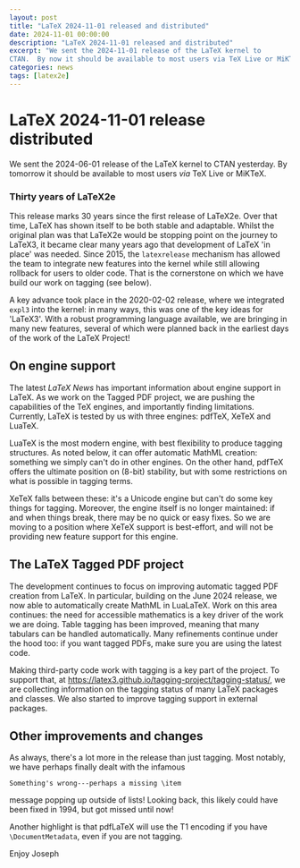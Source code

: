 ```yaml
---
layout: post
title: "LaTeX 2024-11-01 released and distributed"
date: 2024-11-01 00:00:00
description: "LaTeX 2024-11-01 released and distributed"
excerpt: "We sent the 2024-11-01 release of the LaTeX kernel to
CTAN.  By now it should be available to most users via TeX Live or MiKTeX...."
categories: news
tags: [latex2e]
---
```


# LaTeX 2024-11-01 release distributed

We sent the 2024-06-01 release of the LaTeX kernel to CTAN yesterday.  By tomorrow it should be available to most users _via_ TeX Live or MiKTeX.

### Thirty years of LaTeX2e

This release marks 30 years since the first release of LaTeX2e. Over that time,
LaTeX has shown itself to be both stable and adaptable. Whilst the original
plan was that LaTeX2e would be stopping point on the journey to LaTeX3, it
became clear many years ago that development of LaTeX 'in place' was needed.
Since 2015, the `latexrelease` mechanism has allowed the team to integrate new
features into the kernel while still allowing rollback for users to older code.
That is the cornerstone on which we have build our work on tagging (see below).

A key advance took place in the  2020-02-02 release, where we integrated
`expl3` into the kernel: in many ways, this was one of the key ideas for
'LaTeX3'. With a robust programming language available, we are bringing in many
new features, several of which were planned back in the earliest days of the
work of the LaTeX Project!

## On engine support

The latest _LaTeX News_ has important information about engine support in
LaTeX. As we work on the Tagged PDF project, we are pushing the capabilities of
the TeX engines, and importantly finding limitations. Currently, LaTeX is
tested by us with three engines: pdfTeX, XeTeX and LuaTeX.

LuaTeX is the most modern engine, with best flexibility to produce tagging
structures. As noted below, it can offer automatic MathML creation: something
we simply can't do in other engines. On the other hand,  pdfTeX offers the
ultimate position on (8-bit) stability, but with some restrictions on what is
possible in tagging terms.

XeTeX falls between these: it's a Unicode engine but can't do some key things
for tagging. Moreover, the engine itself is no longer maintained: if and when
things break, there may be no quick or easy fixes. So we are moving to a
position where XeTeX support is best-effort, and will not be providing new
feature support for this engine.

## The LaTeX Tagged PDF project

The development continues to focus on improving automatic tagged PDF creation
from LaTeX. In particular, building on the June 2024 release, we now able to
automatically create MathML in LuaLaTeX. Work on this area continues: the need
for accessible mathematics is a key driver of the work we are doing. Table
tagging has been improved, meaning that many tabulars can be handled
automatically. Many refinements continue under the hood too: if you want tagged
PDFs, make sure you are using the latest code.

Making third-party code work with tagging is a key part of the project. To
support that, at https://latex3.github.io/tagging-project/tagging-status/, we
are collecting information on the tagging status of many LaTeX packages and
classes.  We also started to improve tagging support in external packages.

## Other improvements and changes

As always, there's a lot more in the release than just tagging. Most notably,
we have perhaps finally dealt with the infamous
```
Something's wrong---perhaps a missing \item
```
message popping up outside of lists! Looking back, this likely could have been
fixed in 1994, but got missed until now!

Another highlight is that pdfLaTeX will use the T1 encoding if you have
`\DocumentMetadata`, even if you are not tagging.

Enjoy Joseph
